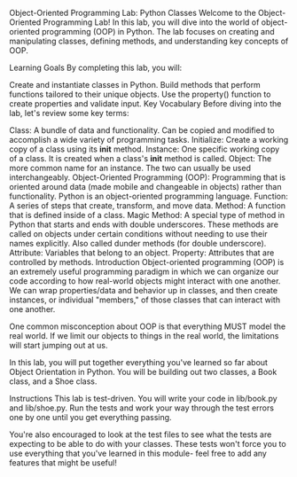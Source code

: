 Object-Oriented Programming Lab: Python Classes
Welcome to the Object-Oriented Programming Lab! In this lab, you will dive into the world of object-oriented programming (OOP) in Python. The lab focuses on creating and manipulating classes, defining methods, and understanding key concepts of OOP.

Learning Goals
By completing this lab, you will:

Create and instantiate classes in Python.
Build methods that perform functions tailored to their unique objects.
Use the property() function to create properties and validate input.
Key Vocabulary
Before diving into the lab, let's review some key terms:

Class: A bundle of data and functionality. Can be copied and modified to accomplish a wide variety of programming tasks.
Initialize: Create a working copy of a class using its __init__ method.
Instance: One specific working copy of a class. It is created when a class's __init__ method is called.
Object: The more common name for an instance. The two can usually be used interchangeably.
Object-Oriented Programming (OOP): Programming that is oriented around data (made mobile and changeable in objects) rather than functionality. Python is an object-oriented programming language.
Function: A series of steps that create, transform, and move data.
Method: A function that is defined inside of a class.
Magic Method: A special type of method in Python that starts and ends with double underscores. These methods are called on objects under certain conditions without needing to use their names explicitly. Also called dunder methods (for double underscore).
Attribute: Variables that belong to an object.
Property: Attributes that are controlled by methods.
Introduction
Object-oriented programming (OOP) is an extremely useful programming paradigm in which we can organize our code according to how real-world objects might interact with one another. We can wrap properties/data and behavior up in classes, and then create instances, or individual "members," of those classes that can interact with one another.

One common misconception about OOP is that everything MUST model the real world. If we limit our objects to things in the real world, the limitations will start jumping out at us.

In this lab, you will put together everything you've learned so far about Object Orientation in Python. You will be building out two classes, a Book class, and a Shoe class.

Instructions
This lab is test-driven. You will write your code in lib/book.py and lib/shoe.py. Run the tests and work your way through the test errors one by one until you get everything passing.

You're also encouraged to look at the test files to see what the tests are expecting to be able to do with your classes. These tests won't force you to use everything that you've learned in this module- feel free to add any features that might be useful!

